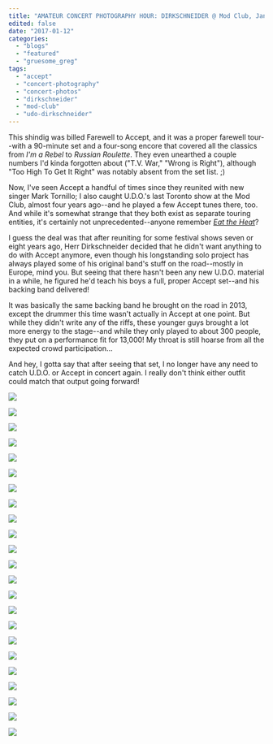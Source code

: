 ```yaml
---
title: "AMATEUR CONCERT PHOTOGRAPHY HOUR: DIRKSCHNEIDER @ Mod Club, January 10, 2017"
edited: false
date: "2017-01-12"
categories:
  - "blogs"
  - "featured"
  - "gruesome_greg"
tags:
  - "accept"
  - "concert-photography"
  - "concert-photos"
  - "dirkschneider"
  - "mod-club"
  - "udo-dirkschneider"
---
```


This shindig was billed Farewell to Accept, and it was a proper farewell tour--with a 90-minute set and a four-song encore that covered all the classics from _I'm a Rebel_ to _Russian Roulette_. They even unearthed a couple numbers I'd kinda forgotten about ("T.V. War," "Wrong is Right"), although "Too High To Get It Right" was notably absent from the set list. ;)

Now, I've seen Accept a handful of times since they reunited with new singer Mark Tornillo; I also caught U.D.O.'s last Toronto show at the Mod Club, almost four years ago--and he played a few Accept tunes there, too. And while it's somewhat strange that they both exist as separate touring entities, it's certainly not unprecedented--anyone remember [_Eat the Heat_](https://www.youtube.com/watch?v=JVliuMRxjvA)?

I guess the deal was that after reuniting for some festival shows seven or eight years ago, Herr Dirkschneider decided that he didn't want anything to do with Accept anymore, even though his longstanding solo project has always played some of his original band's stuff on the road--mostly in Europe, mind you. But seeing that there hasn't been any new U.D.O. material in a while, he figured he'd teach his boys a full, proper Accept set--and his backing band delivered!

It was basically the same backing band he brought on the road in 2013, except the drummer this time wasn't actually in Accept at one point. But while they didn't write any of the riffs, these younger guys brought a lot more energy to the stage--and while they only played to about 300 people, they put on a performance fit for 13,000! My throat is still hoarse from all the expected crowd participation...

And hey, I gotta say that after seeing that set, I no longer have any need to catch U.D.O. or Accept in concert again. I really don't think either outfit could match that output going forward!

[![](https://hellbound.ca/wp-content/uploads/2017/01/IMG_7429.jpg)](https://hellbound.ca/wp-content/uploads/2017/01/IMG_7429.jpg)

[![](https://hellbound.ca/wp-content/uploads/2017/01/IMG_7424-1024x768.jpg)](https://hellbound.ca/wp-content/uploads/2017/01/IMG_7424.jpg)

[![](https://hellbound.ca/wp-content/uploads/2017/01/IMG_7434-1024x768.jpg)](https://hellbound.ca/wp-content/uploads/2017/01/IMG_7434.jpg)

[![](https://hellbound.ca/wp-content/uploads/2017/01/IMG_7436-1024x768.jpg)](https://hellbound.ca/wp-content/uploads/2017/01/IMG_7436.jpg)

[![](https://hellbound.ca/wp-content/uploads/2017/01/IMG_7439.jpg)](https://hellbound.ca/wp-content/uploads/2017/01/IMG_7439.jpg)

[![](https://hellbound.ca/wp-content/uploads/2017/01/IMG_7443-1024x768.jpg)](https://hellbound.ca/wp-content/uploads/2017/01/IMG_7443.jpg)

[![](https://hellbound.ca/wp-content/uploads/2017/01/IMG_7444-1024x768.jpg)](https://hellbound.ca/wp-content/uploads/2017/01/IMG_7444.jpg)

[![](https://hellbound.ca/wp-content/uploads/2017/01/IMG_7445.jpg)](https://hellbound.ca/wp-content/uploads/2017/01/IMG_7445.jpg)

[![](https://hellbound.ca/wp-content/uploads/2017/01/IMG_7447.jpg)](https://hellbound.ca/wp-content/uploads/2017/01/IMG_7447.jpg)

[![](https://hellbound.ca/wp-content/uploads/2017/01/IMG_7449.jpg)](https://hellbound.ca/wp-content/uploads/2017/01/IMG_7449.jpg)

[![](https://hellbound.ca/wp-content/uploads/2017/01/IMG_7454-1024x768.jpg)](https://hellbound.ca/wp-content/uploads/2017/01/IMG_7454.jpg)

[![](https://hellbound.ca/wp-content/uploads/2017/01/IMG_7456.jpg)](https://hellbound.ca/wp-content/uploads/2017/01/IMG_7456.jpg)

[![](https://hellbound.ca/wp-content/uploads/2017/01/IMG_7457-1024x768.jpg)](https://hellbound.ca/wp-content/uploads/2017/01/IMG_7457.jpg)

[![](https://hellbound.ca/wp-content/uploads/2017/01/IMG_7459.jpg)](https://hellbound.ca/wp-content/uploads/2017/01/IMG_7459.jpg)

[![](https://hellbound.ca/wp-content/uploads/2017/01/IMG_7464.jpg)](https://hellbound.ca/wp-content/uploads/2017/01/IMG_7464.jpg)

[![](https://hellbound.ca/wp-content/uploads/2017/01/IMG_7465-1024x768.jpg)](https://hellbound.ca/wp-content/uploads/2017/01/IMG_7465.jpg)

[![](https://hellbound.ca/wp-content/uploads/2017/01/IMG_7466.jpg)](https://hellbound.ca/wp-content/uploads/2017/01/IMG_7466.jpg)

[![](https://hellbound.ca/wp-content/uploads/2017/01/IMG_7469-1024x768.jpg)](https://hellbound.ca/wp-content/uploads/2017/01/IMG_7469.jpg)

[![](https://hellbound.ca/wp-content/uploads/2017/01/IMG_7472-1024x768.jpg)](https://hellbound.ca/wp-content/uploads/2017/01/IMG_7472.jpg)

[![](https://hellbound.ca/wp-content/uploads/2017/01/IMG_7473.jpg)](https://hellbound.ca/wp-content/uploads/2017/01/IMG_7473.jpg)

[![](https://hellbound.ca/wp-content/uploads/2017/01/IMG_7475.jpg)](https://hellbound.ca/wp-content/uploads/2017/01/IMG_7475.jpg)

[![](https://hellbound.ca/wp-content/uploads/2017/01/IMG_7477-1024x768.jpg)](https://hellbound.ca/wp-content/uploads/2017/01/IMG_7477.jpg)

[![](https://hellbound.ca/wp-content/uploads/2017/01/IMG_7479-1024x768.jpg)](https://hellbound.ca/wp-content/uploads/2017/01/IMG_7479.jpg)
